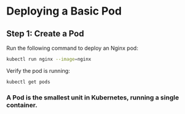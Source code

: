 # Deploying a Basic Pod

## Step 1: Create a Pod
Run the following command to deploy an Nginx pod:

```sh
kubectl run nginx --image=nginx
```

Verify the pod is running:

```sh
kubectl get pods
```

### A Pod is the smallest unit in Kubernetes, running a single container.
